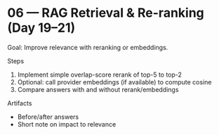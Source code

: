 # 06 — RAG Retrieval & Re-ranking (Day 19–21)

Goal: Improve relevance with reranking or embeddings.

Steps
1) Implement simple overlap-score rerank of top-5 to top-2
2) Optional: call provider embeddings (if available) to compute cosine
3) Compare answers with and without rerank/embeddings

Artifacts
- Before/after answers
- Short note on impact to relevance
